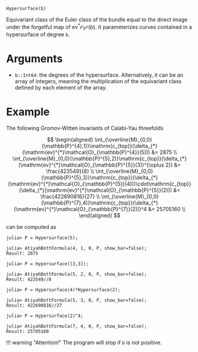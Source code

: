 ```
Hypersurface(b)
```

Equivariant class of the Euler class of the bundle equal to the direct image under the forgetful map of $\mathrm{ev}^*\mathcal{O}_{\mathbb{P}^n}(b)$. It parameterizes curves contained in a hypersurface of degree `b`.

# Arguments

  * `b::Int64`: the degrees of the hypersurface. Alternatively, it can be an array of integers, meaning the multiplication of the equivariant class defined by each element of the array.

# Example

The following Gromov-Witten invariants of Calabi-Yau threefolds

$$
\begin{aligned}
\int_{\overline{M}_{0,0}(\mathbb{P}^{4},1)}\mathrm{c_{top}}(\delta_{*}(\mathrm{ev}^{*}\mathcal{O}_{\mathbb{P}^{4}}(5))) &= 2875 \\
\int_{\overline{M}_{0,0}(\mathbb{P}^{5},2)}\mathrm{c_{top}}(\delta_{*}(\mathrm{ev}^{*}\mathcal{O}_{\mathbb{P}^{5}}(3))^{\oplus 2}) &= \frac{423549}{8} \\
\int_{\overline{M}_{0,0}(\mathbb{P}^{5},3)}\mathrm{c_{top}}(\delta_{*}(\mathrm{ev}^{*}\mathcal{O}_{\mathbb{P}^{5}}(4)))\cdot\mathrm{c_{top}}(\delta_{*}(\mathrm{ev}^{*}\mathcal{O}_{\mathbb{P}^{5}}(2))) &= \frac{422690816}{27} \\
\int_{\overline{M}_{0,0}(\mathbb{P}^{7},4)}\mathrm{c_{top}}(\delta_{*}(\mathrm{ev}^{*}\mathcal{O}_{\mathbb{P}^{7}}(2)))^4 &= 25705160 \\
\end{aligned}
$$

can be computed as

```jldoctest; setup = :(using AtiyahBott)
julia> P = Hypersurface(5);

julia> AtiyahBottFormula(4, 1, 0, P, show_bar=false);
Result: 2875

julia> P = Hypersurface([3,3]);

julia> AtiyahBottFormula(5, 2, 0, P, show_bar=false);
Result: 423549//8

julia> P = Hypersurface(4)*Hypersurface(2);

julia> AtiyahBottFormula(5, 3, 0, P, show_bar=false);
Result: 422690816//27

julia> P = Hypersurface(2)^4;

julia> AtiyahBottFormula(7, 4, 0, P, show_bar=false);
Result: 25705160
```

!!! warning "Attention!"
    The program will stop if `b` is not positive.

